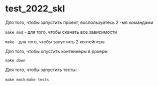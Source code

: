 # test_2022_skl

Для того, чтобы запустить проект, воспользуйтесь 2 -мя командами

`make mod` - для того, чтобы скачать все зависимости

`make` - для того, чтобы запустить 2 контейнера

Для того, чтобы опустить контейнеры в докере:

`make down`

Для того, чтобы запустить тесты:

`make mock`
`make tests`
